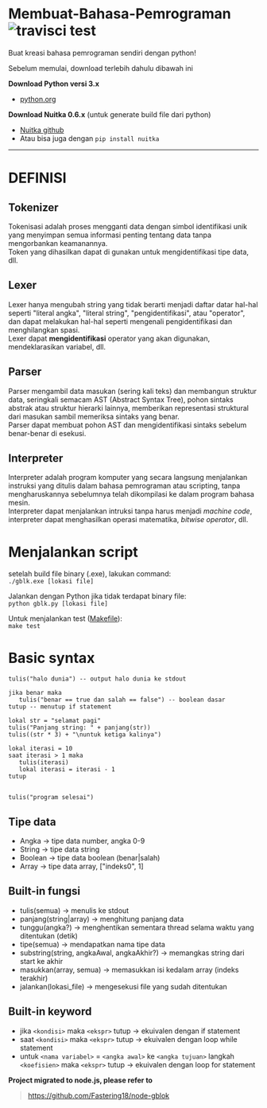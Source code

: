 # Membuat-Bahasa-Pemrograman ![travisci test](https://api.travis-ci.org/Fastering18/Membuat-Bahasa-Pemrograman.svg?branch=main)  
Buat kreasi bahasa pemrograman sendiri dengan python!  

Sebelum memulai, download terlebih dahulu dibawah ini

**Download Python versi 3.x**    
- [python.org](https://www.python.org/downloads/)  
  
**Download Nuitka 0.6.x** (untuk generate build file dari python)  
- [Nuitka github](https://github.com/Nuitka/Nuitka) 
- Atau bisa juga dengan `pip install nuitka`  
  
<hr>  

# DEFINISI  
## Tokenizer  
Tokenisasi adalah proses mengganti data dengan simbol identifikasi unik yang menyimpan semua informasi penting tentang data tanpa mengorbankan keamanannya.    
Token yang dihasilkan dapat di gunakan untuk mengidentifikasi tipe data, dll.  

## Lexer  
Lexer hanya mengubah string yang tidak berarti menjadi daftar datar hal-hal seperti "literal angka", "literal string", "pengidentifikasi", atau "operator", dan dapat melakukan hal-hal seperti mengenali pengidentifikasi dan menghilangkan spasi.    
Lexer dapat **mengidentifikasi** operator yang akan digunakan, mendeklarasikan variabel, dll.  

## Parser  
Parser mengambil data masukan (sering kali teks) dan membangun struktur data, seringkali semacam AST (Abstract Syntax Tree), pohon sintaks abstrak atau struktur hierarki lainnya, memberikan representasi struktural dari masukan sambil memeriksa sintaks yang benar.  
Parser dapat membuat pohon AST dan mengidentifikasi sintaks sebelum benar-benar di esekusi.  

## Interpreter  
Interpreter adalah program komputer yang secara langsung menjalankan instruksi yang ditulis dalam bahasa pemrograman atau scripting, tanpa mengharuskannya sebelumnya telah dikompilasi ke dalam program bahasa mesin.  
Interpreter dapat menjalankan intruksi tanpa harus menjadi _machine code_, interpreter dapat menghasilkan operasi matematika, _bitwise operator_, dll.  
  
# Menjalankan script  
setelah build file binary (.exe), lakukan command:  
```./gblk.exe [lokasi file]```  

Jalankan dengan Python jika tidak terdapat binary file:  
```python gblk.py [lokasi file]```  

Untuk menjalankan test ([Makefile](http://gnuwin32.sourceforge.net/packages/make.htm)):  
```make test```  


# Basic syntax  
```gblk
tulis("halo dunia") -- output halo dunia ke stdout

jika benar maka
   tulis("benar == true dan salah == false") -- boolean dasar
tutup -- menutup if statement

lokal str = "selamat pagi"
tulis("Panjang string: " + panjang(str))
tulis((str * 3) + "\nuntuk ketiga kalinya")

lokal iterasi = 10
saat iterasi > 1 maka
   tulis(iterasi)
   lokal iterasi = iterasi - 1
tutup


tulis("program selesai")
```   
## Tipe data  
- Angka  -> tipe data number, angka 0-9
- String  -> tipe data string
- Boolean  -> tipe data boolean (benar|salah)  
- Array  -> tipe data array, ["indeks0", 1]
## Built-in fungsi  
- tulis(semua)  -> menulis ke stdout  
- panjang(string|array)  -> menghitung panjang data  
- tunggu(angka?)  -> menghentikan sementara thread selama waktu yang ditentukan (detik)  
- tipe(semua)  -> mendapatkan nama tipe data  
- substring(string, angkaAwal, angkaAkhir?)  -> memangkas string dari start ke akhir  
- masukkan(array, semua)  -> memasukkan isi kedalam array (indeks terakhir)  
- jalankan(lokasi_file)  -> mengesekusi file yang sudah ditentukan  
## Built-in keyword  
- jika `<kondisi>` maka `<ekspr>` tutup  -> ekuivalen dengan if statement  
- saat `<kondisi>` maka `<ekspr>` tutup  -> ekuivalen dengan loop while statement  
- untuk `<nama variabel>` = `<angka awal>` ke `<angka tujuan>` langkah `<koefisien>` maka `<ekspr>` tutup  -> ekuivalen dengan loop for statement  

**Project migrated to node.js, please refer to**  
> https://github.com/Fastering18/node-gblok
